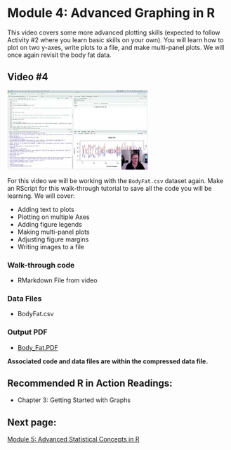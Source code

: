 # Module 4: Advanced Graphing in R

This video covers some more advanced plotting skills (expected to follow Activity #2 where you learn basic skills on your own). You will learn how to plot on two y-axes, write plots to a file, and make multi-panel plots. We will once again revisit the body fat data. 

## Video #4

[![](https://github.com/StevisonLab/R-Mini-Course/blob/main/images/mq5.jpeg)](https://youtu.be/0DvFDWHnzQ8)

For this video we will be working with the `BodyFat.csv` dataset again. Make an RScript for this walk-through tutorial to save all the code you will be learning. We will cover:

* Adding text to plots
* Plotting on multiple Axes
* Adding figure legends
* Making multi-panel plots
* Adjusting figure margins
* Writing images to a file

### Walk-through code

* RMarkdown File from video

### Data Files

* BodyFat.csv


### Output PDF

* [Body_Fat.PDF](https://github.com/StevisonLab/R-Mini-Course/blob/main/data/Body_Fat.pdf)

**Associated code and data files are within the compressed data file.**

## Recommended R in Action Readings:
* Chapter 3: Getting Started with Graphs

## Next page:
[Module 5: Advanced Statistical Concepts in R](https://github.com/StevisonLab/R-Mini-Course/blob/main/pages/Advanced%20Stats%20Concepts.md)
